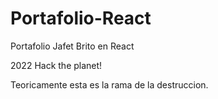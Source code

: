 # Portafolio-React
 Portafolio Jafet Brito en React

2022 Hack the planet! 

Teoricamente esta es la rama de la destruccion.
